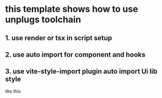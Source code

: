 <script setup lang="ts">
  const router = useRouter()
  const clickEvent = ()=> router.push('/markdown')
</script>

# this template shows how to use unplugs toolchain
## 1. use render or tsx in script setup
## 2. use auto import for component and hooks
## 3. use vite-style-import plugin auto import  Ui lib style 


<el-button type="primary" v-bind:onClick="clickEvent" >like this</el-button>


